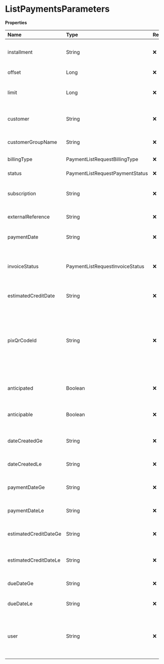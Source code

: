 # ListPaymentsParameters

**Properties**

| Name                  | Type                            | Required | Description                                                                                         |
| :-------------------- | :------------------------------ | :------- | :-------------------------------------------------------------------------------------------------- |
| installment           | String                          | ❌       | Filter by unique installment identifier                                                             |
| offset                | Long                            | ❌       | List starting element                                                                               |
| limit                 | Long                            | ❌       | Number of list elements (max: 100)                                                                  |
| customer              | String                          | ❌       | Filter by unique customer identifier                                                                |
| customerGroupName     | String                          | ❌       | Filter by customer group name                                                                       |
| billingType           | PaymentListRequestBillingType   | ❌       | Filter by billing type                                                                              |
| status                | PaymentListRequestPaymentStatus | ❌       | Filter by status                                                                                    |
| subscription          | String                          | ❌       | Filter by unique subscription identifier                                                            |
| externalReference     | String                          | ❌       | Filter by your system identifier                                                                    |
| paymentDate           | String                          | ❌       | Filter by payment date                                                                              |
| invoiceStatus         | PaymentListRequestInvoiceStatus | ❌       | Filter to return charges that have or do not have an invoice                                        |
| estimatedCreditDate   | String                          | ❌       | Filter by estimated credit date                                                                     |
| pixQrCodeId           | String                          | ❌       | Filter receipts originating from a static QrCode using the id generated when the QrCode was created |
| anticipated           | Boolean                         | ❌       | Filter anticipated charges or not                                                                   |
| anticipable           | Boolean                         | ❌       | Filter anticipable charges or not                                                                   |
| dateCreatedGe         | String                          | ❌       | Filter from initial creation date                                                                   |
| dateCreatedLe         | String                          | ❌       | Filter to final creation date                                                                       |
| paymentDateGe         | String                          | ❌       | Filter from initial payment date                                                                    |
| paymentDateLe         | String                          | ❌       | Filter to final payment date                                                                        |
| estimatedCreditDateGe | String                          | ❌       | Filter from estimated initial credit date                                                           |
| estimatedCreditDateLe | String                          | ❌       | Filter to estimated end credit date                                                                 |
| dueDateGe             | String                          | ❌       | Filter from initial due date                                                                        |
| dueDateLe             | String                          | ❌       | Filter by final due date                                                                            |
| user                  | String                          | ❌       | Filter by the email address of the user who created the payment.                                    |

<!-- This file was generated by liblab | https://liblab.com/ -->
